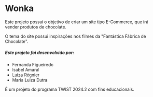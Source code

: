 # Wonka
Este projeto possui o objetivo de criar um site tipo E-Commerce, que irá vender produtos de chocolate.

O tema do site possui inspirações nos filmes da "Fantástica Fábrica de Chocolate".

##### Este projeto foi desenvolvido por:
* Fernanda Figueiredo
* Isabel Amaral
* Luiza Régnier
* Maria Luiza Dutra

É um projeto do programa TWIST 2024.2 com fins educacionais.